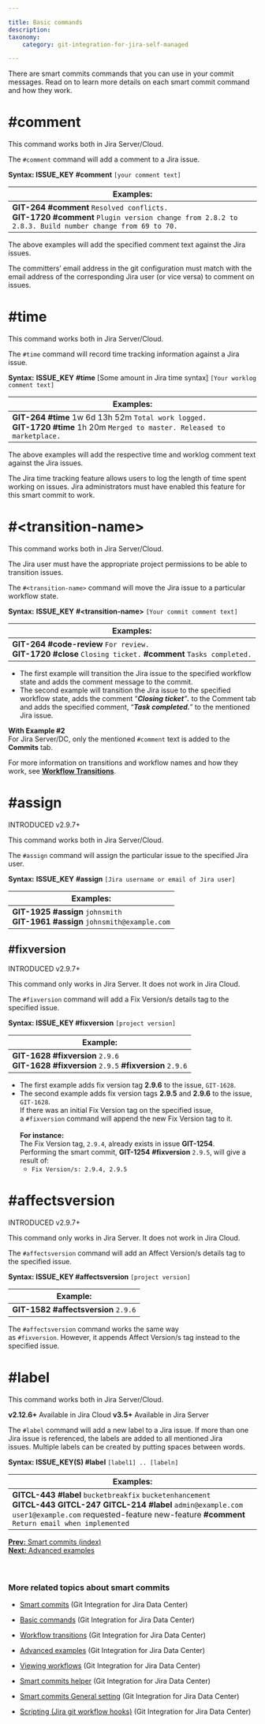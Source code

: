 ```yaml
---

title: Basic commands
description:
taxonomy:
    category: git-integration-for-jira-self-managed

---
```

There are smart commits commands that you can use in your commit messages. Read on to learn more details on each smart commit command and how they work.

# \#comment

<div class="callout callout--basic">
    <p>This command works both in Jira Server/Cloud.</p>
</div>

The `#comment` command will add a comment to a Jira issue.

**Syntax: ISSUE\_KEY** **#comment** `[your comment text]`

| **Examples:** |
| --- |
| **GIT-264** **#comment** `Resolved conflicts.`<br>**GIT-1720** **#comment** `Plugin version change from 2.8.2 to 2.8.3. Build number change from 69 to 70.`<br> |

The above examples will add the specified comment text against the Jira issues.

<div class="callout callout--warning">
    <p>The committers’ email address in the git configuration must match with the email address of the corresponding Jira user (or vice versa) to comment on issues.</p>
</div>

# \#time

<div class="callout callout--basic">
    <p>This command works both in Jira Server/Cloud.</p>
</div>    

The `#time` command will record time tracking information against a Jira issue.

**Syntax:** **ISSUE\_KEY** **#time** \[Some amount in Jira time syntax\] `[Your worklog comment text]`

| **Examples:** |
| --- |
| **GIT-264** **#time** 1w 6d 13h 52m `Total work logged.`<br>**GIT-1720** **#time** 1h 20m `Merged to master. Released to marketplace.` |

The above examples will add the respective time and worklog comment text against the Jira issues.

<div class="callout callout--success">
    <p>The Jira time tracking feature allows users to log the length of time spent working on issues. Jira administrators must have enabled this feature for this smart commit to work.</p>
</div>

# \#\<transition-name\>

<div class="callout callout--basic">
    <p>This command works both in Jira Server/Cloud.</p>
</div>    

<div class="callout callout--warning">
    <p>The Jira user must have the appropriate project permissions to be able to transition issues.</p>
</div>    

The `#<transition-name>` command will move the Jira issue to a particular workflow state.

**Syntax:** **ISSUE\_KEY** **#\<transition-name\>** `[Your commit comment text]`

| **Examples:**    |
| --- |
| **GIT-264** **#code-review** `For review.`<br>**GIT-1720** **#close** `Closing ticket.` **#comment** `Tasks completed.` |

* The first example will transition the Jira issue to the specified workflow state and adds the comment message to the commit.
* The second example will transition the Jira issue to the specified workflow state, adds the comment “_**Closing ticket**”**.**_ to the Comment tab and adds the specified comment, “_**Task completed.**_” to the mentioned Jira issue.
  
<div class="callout callout--basic">
    <p><b>With Example #2</b><br>For Jira Server/DC, only the mentioned <code>#comment</code> text is added to the <b>Commits</b> tab.</p>
</div>

For more information on transitions and workflow names and how they work, see [**Workflow Transitions**](#).

# \#assign

INTRODUCED v2.9.7+

<div class="callout callout--basic">
    <p>This command works both in Jira Server/Cloud.</p>
</div>    

The `#assign` command will assign the particular issue to the specified Jira user.

**Syntax:** **ISSUE\_KEY** **#assign** `[Jira username or email of Jira user]`

| **Examples:** |
| --- |
| **GIT-1925** **#assign** `johnsmith`<br>**GIT-1961** **#assign** `johnsmith@example.com` |

## \#fixversion

INTRODUCED v2.9.7+

<div class="callout callout--basic">
    <p>This command only works in Jira Server. It does not work in Jira Cloud.</p>
</div>

The `#fixversion` command will add a Fix Version/s details tag to the specified issue.

**Syntax: ISSUE\_KEY #fixversion** `[project version]`

| **Example:** |
| --- |
| **GIT-1628** **#fixversion** `2.9.6`<br>**GIT-1628** **#fixversion** `2.9.5` **#fixversion** `2.9.6` |

* The first example adds fix version tag **2.9.6** to the issue, `GIT-1628`.
* The second example adds fix version tags **2.9.5** and **2.9.6** to the issue, `GIT-1628`.<br>If there was an initial Fix Version tag on the specified issue, a `#fixversion` command will append the new Fix Version tag to it.  <br><br>**For instance:**<br>The Fix Version tag, `2.9.4`, already exists in issue **GIT-1254**.<br>Performing the smart commit, **GIT-1254** **#fixversion** `2.9.5`, will give a result of:<br>
  * ```Fix Version/s: 2.9.4, 2.9.5```

# \#affectsversion

INTRODUCED v2.9.7+

<div class="callout callout--basic">
    <p>This command only works in Jira Server. It does not work in Jira Cloud.</p>
</div>

The `#affectsversion` command will add an Affect Version/s details tag to the specified issue.

**Syntax: ISSUE\_KEY #affectsversion** `[project version]`

| **Example:** |
| --- |
| **GIT-1582** **#affectsversion** `2.9.6` |

The `#affectsversion` command works the same way as `#fixversion`. However, it appends Affect Version/s tag instead to the specified issue.

# \#label

<div class="callout callout--basic">
    <p>This command works both in Jira Server/Cloud.</p>
</div>

**v2.12.6+** Available in Jira Cloud
**v3.5+** Available in Jira Server

The `#label` command will add a new label to a Jira issue. If more than one Jira issue is referenced, the labels are added to all mentioned Jira issues. Multiple labels can be created by putting spaces between words.

**Syntax: ISSUE\_KEY(S) \#label** `[label1] .. [labeln]`

| **Examples:** |
| --- |
| **GITCL-443** **#label** `bucketbreakfix` `bucketenhancement`<br>**GITCL-443 GITCL-247 GITCL-214** **#label** `admin@example.com` `user1@example.com` requested-feature new-feature **#comment** `Return email when implemented` |

[**Prev:** Smart commits (index)](/git-integration-for-jira-self-managed/Smart-commits)  
[**Next:** Advanced examples](/git-integration-for-jira-self-managed/Advanced-examples)  
<br>
<br>
### More related topics about smart commits

*   [Smart commits](/git-integration-for-jira-self-managed/Smart-commits) (Git Integration for Jira Data Center)

*   [Basic commands](/git-integration-for-jira-self-managed/Basic-commands) (Git Integration for Jira Data Center)

*   [Workflow transitions](/git-integration-for-jira-self-managed/Workflow-transitions) (Git Integration for Jira Data Center)

*   [Advanced examples](/git-integration-for-jira-self-managed/Advanced-examples) (Git Integration for Jira Data Center)

*   [Viewing workflows](/git-integration-for-jira-self-managed/Viewing-workflows) (Git Integration for Jira Data Center)

*   [Smart commits helper](/wiki/spaces/GIJDC/pages/1930398529/Smart+commits+helper) (Git Integration for Jira Data Center)

*   [Smart commits General setting](/wiki/spaces/GIJDC/pages/1930398554/Smart+commits+General+setting) (Git Integration for Jira Data Center)

*   [Scripting (Jira git workflow hooks)](/wiki/spaces/GIJDC/pages/1930398579) (Git Integration for Jira Data Center)